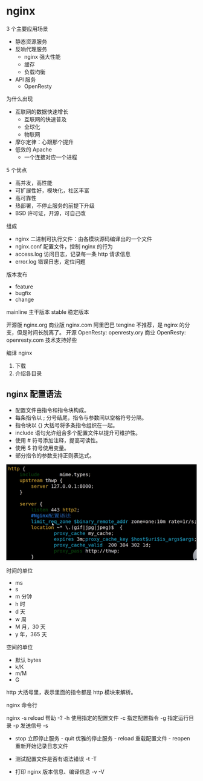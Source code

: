 # nginx

3 个主要应用场景

-   静态资源服务
-   反响代理服务
    -   nginx 强大性能
    -   缓存
    -   负载均衡
-   API 服务
    -   OpenResty

为什么出现

-   互联网的数据快速增长
    -   互联网的快速普及
    -   全球化
    -   物联网
-   摩尔定律：心跟那个提升
-   低效的 Apache
    -   一个连接对应一个进程

5 个优点

-   高并发，高性能
-   可扩展性好，模块化，社区丰富
-   高可靠性
-   热部署，不停止服务的前提下升级
-   BSD 许可证，开源，可自己改

组成

-   nginx 二进制可执行文件：由各模块源码编译出的一个文件
-   nginx.conf 配置文件，控制 nginx 的行为
-   access.log 访问日志，记录每一条 http 请求信息
-   error.log 错误日志，定位问题

版本发布

-   feature
-   bugfix
-   change

mainline 主干版本
stable 稳定版本

开源版 nginx.org
商业版 nginx.com
阿里巴巴 tengine 不推荐，是 nginx 的分支，但是时间长脱离了。
开源 OpenResty: openresty.ory
商业 OpenResty: openresty.com 技术支持好些

编译 nginx

1. 下载
2. 介绍各目录

## nginx 配置语法

-   配置文件由指令和指令块构成。
-   每条指令以 ; 分号结尾，指令与参数间以空格符号分隔。
-   指令块以 {} 大括号将多条指令组织在一起。
-   include 语句允许组合多个配置文件以提升可维护性。
-   使用 # 符号添加注释，提高可读性。
-   使用 \$ 符号使用变量。
-   部分指令的参数支持正则表达式。

![](./imgs/2019-12-26-22-38-15.png)

时间的单位

-   ms
-   s
-   m 分钟
-   h 时
-   d 天
-   w 周
-   M 月，30 天
-   y 年，365 天

空间的单位

-   默认 bytes
-   k/K
-   m/M
-   G

http 大括号里，表示里面的指令都是 http 模块来解析。

nginx 命令行

nginx -s reload
帮助 -? -h
使用指定的配置文件 -c
指定配置指令 -g
指定运行目录 -p
发送信号 -s

-   stop 立即停止服务 - quit 优雅的停止服务 - reload 重载配置文件 - reopen 重新开始记录日志文件

-   测试配置文件是否有语法错误 -t -T
-   打印 nginx 版本信息、编译信息 -v -V

